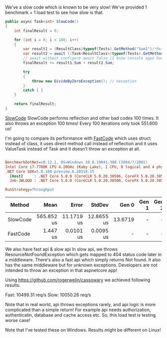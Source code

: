We've a slow code which is known to be very slow! We've provided 1 benchmark + 1 load test to see how slow is that.

```cs
public async Task<int> SlowCode()
{
    int finalResult = 0;

    for (int i = 0; i < 100; i++)
    {
        var result1 = (ResultClass)typeof(Tests).GetMethod("Sum1")/*Reflection*/.Invoke(this, new object[] { 1, 2 /*Boxing*/ })/*Dynamic Dispath*/;
        var result2 = await ((Task<ResultClass>)typeof(Tests).GetMethod("Sum1Async")/*Reflection*/.Invoke(this, new object[] { 1, 2 /*Boxing*/ }))/*Dynamic Dispath*/;
        // await without configure await false (I know console apps have no sync context!)
        finalResult += result1.Sum + result2.Sum;

        try
        {
            throw new DivideByZeroException(); // exception
        }
        catch { }
    }

    return finalResult;
}
```

[SlowCode](https://github.com/ysmoradi/MicroOptimizationBenchmark/blob/master/MicroOptimizationBenchmark/Program.cs#L29-L45) SlowCode performs reflection and other bad codes 100 times. It also throws an exception 100 times! Every 100 iterations only took 551.600 us!

I'm going to compare its performance with [FastCode](https://github.com/ysmoradi/MicroOptimizationBenchmark/blob/master/MicroOptimizationBenchmark/Program.cs#L51-L60) which uses struct instead of class, it uses direct method call instead of reflection and it uses ValueTask instead of Task and it doesn't throw an exception at all.

``` ini

BenchmarkDotNet=v0.12.1, OS=Windows 10.0.19041.388 (2004/?/20H1)
Intel Core i7-7700K CPU 4.20GHz (Kaby Lake), 1 CPU, 8 logical and 4 physical cores
.NET Core SDK=5.0.100-preview.6.20318.15
  [Host]     : .NET Core 5.0.0 (CoreCLR 5.0.20.30506, CoreFX 5.0.20.30506), X64 RyuJIT
  Job-JWLQUD : .NET Core 5.0.0 (CoreCLR 5.0.20.30506, CoreFX 5.0.20.30506), X64 RyuJIT

RunStrategy=Throughput
```

|   Method |       Mean |      Error |     StdDev |   Gen 0 | Gen 1 | Gen 2 | Allocated |
|--------- |-----------:|-----------:|-----------:|--------:|------:|------:|----------:|
| SlowCode | 565.852 us | 11.1719 us | 12.8655 us | 13.6719 |     - |     - |   57675 B |
| FastCode |   1.447 us |  0.0101 us |  0.0095 us |       - |     - |     - |         - |

We also have fast api & slow api
In slow api, we throws ResourceNotFoundException which gets mapped to 404 status code later in a middleware.
There's also a fast api which simply returns Not found. It also has the same middleware but for unknown exceptions. Developers are not intended to throw an exception in that aspnetcore app!

Using https://github.com/rogerwelin/cassowary we achieved following results:

Fast: 10499.31 req/s
Slow: 10050.26 req/s

Note that in real world, api throws exceptions rarely, and api logic is more complicated than a simple return!
For example api needs authorization, authenticatin, database and cache access etc.
So, this load test is testing worse case!

Note that I've tested these on Windows. Results might be different on Linux!
